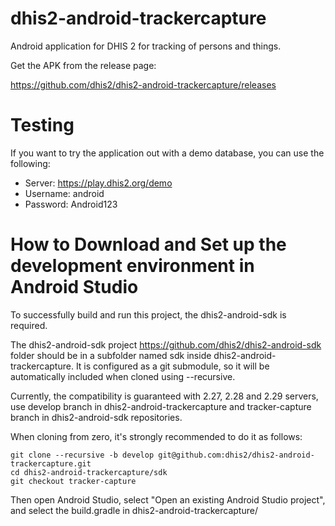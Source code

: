 # dhis2-android-trackercapture
Android application for DHIS 2 for tracking of persons and things.

Get the APK from the release page:

https://github.com/dhis2/dhis2-android-trackercapture/releases

# Testing
If you want to try the application out with a demo database, you can use the following:
- Server: https://play.dhis2.org/demo
- Username: android
- Password: Android123

# How to Download and Set up the development environment in Android Studio

To successfully build and run this project, the dhis2-android-sdk is required.

The dhis2-android-sdk project https://github.com/dhis2/dhis2-android-sdk folder should be in a subfolder named sdk inside dhis2-android-trackercapture. It is configured as a git submodule, so it will be automatically included when cloned using --recursive. 

Currently, the compatibility is guaranteed with 2.27, 2.28 and 2.29 servers, use develop branch in dhis2-android-trackercapture and tracker-capture branch in dhis2-android-sdk repositories.

When cloning from zero, it's strongly recommended to do it as follows:

```
git clone --recursive -b develop git@github.com:dhis2/dhis2-android-trackercapture.git
cd dhis2-android-trackercapture/sdk
git checkout tracker-capture
```

Then open Android Studio, select "Open an existing Android Studio project", and select the build.gradle in dhis2-android-trackercapture/
